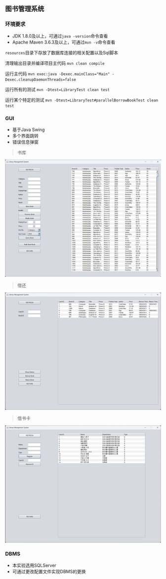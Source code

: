 ## 图书管理系统

### 环境要求
- JDK 1.8.0及以上，可通过`java -version`命令查看
- Apache Maven 3.6.3及以上，可通过`mvn -v`命令查看

`resources`目录下存放了数据库连接的相关配置以及Sql脚本

清理输出目录并编译项目主代码
`mvn clean compile`

运行主代码
`mvn exec:java -Dexec.mainClass="Main" -Dexec.cleanupDaemonThreads=false`

运行所有的测试
`mvn -Dtest=LibraryTest clean test`

运行某个特定的测试
`mvn -Dtest=LibraryTest#parallelBorrowBookTest clean test`

### GUI
- 基于Java Swing
- 多个界面跳转
- 错误信息弹窗

> 书库

![book](pic/book.png)

> 借还

![borrow](pic/borrow.png)

> 借书卡

![card](pic/card.png)

### DBMS
- 本实验选用SQLServer
- 可通过更改配置文件实现DBMS的更换